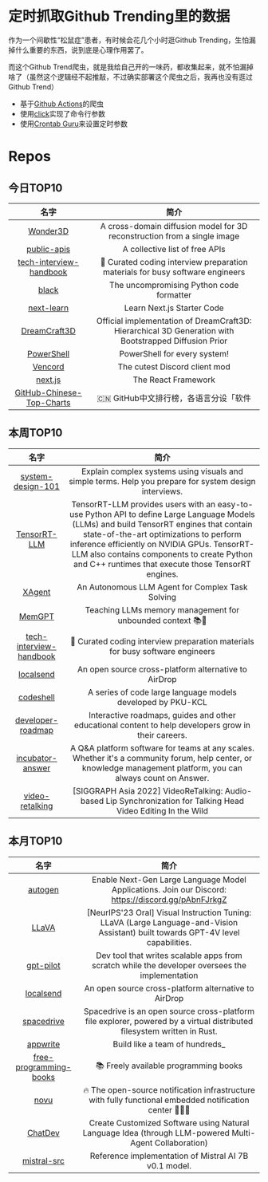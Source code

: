 # 定时抓取Github Trending里的数据

作为一个间歇性“松鼠症”患者，有时候会花几个小时逛Github Trending，生怕漏掉什么重要的东西，说到底是心理作用罢了。

而这个Github Trend爬虫，就是我给自己开的一味药，都收集起来，就不怕漏掉啥了（虽然这个逻辑经不起推敲，不过确实部署这个爬虫之后，我再也没有逛过Github Trend）

* 基于[Github Actions](https://docs.github.com/en/actions)的爬虫
* 使用[click](https://github.com/pallets/click)实现了命令行参数
* 使用[Crontab Guru](https://crontab.guru/)来设置定时参数

# Repos
## 今日TOP10 
<!-- START OF DAILY_TOP10_REPOS -->
| 名字 | 简介 |
| :----: | :----: |
| [Wonder3D](https://github.com/xxlong0/Wonder3D) | A cross-domain diffusion model for 3D reconstruction from a single image |
| [public-apis](https://github.com/public-apis/public-apis) | A collective list of free APIs |
| [tech-interview-handbook](https://github.com/yangshun/tech-interview-handbook) | 💯 Curated coding interview preparation materials for busy software engineers |
| [black](https://github.com/psf/black) | The uncompromising Python code formatter |
| [next-learn](https://github.com/vercel/next-learn) | Learn Next.js Starter Code |
| [DreamCraft3D](https://github.com/deepseek-ai/DreamCraft3D) | Official implementation of DreamCraft3D: Hierarchical 3D Generation with Bootstrapped Diffusion Prior |
| [PowerShell](https://github.com/PowerShell/PowerShell) | PowerShell for every system! |
| [Vencord](https://github.com/Vendicated/Vencord) | The cutest Discord client mod |
| [next.js](https://github.com/vercel/next.js) | The React Framework |
| [GitHub-Chinese-Top-Charts](https://github.com/GrowingGit/GitHub-Chinese-Top-Charts) | 🇨🇳 GitHub中文排行榜，各语言分设「软件 | 资料」榜单，精准定位中文好项目。各取所需，高效学习。 |
<!-- END OF DAILY_TOP10_REPOS -->

## 本周TOP10
<!-- START OF WEEKLY_TOP10_REPOS -->
| 名字 | 简介 |
| :----: | :----: |
| [system-design-101](https://github.com/ByteByteGoHq/system-design-101) | Explain complex systems using visuals and simple terms. Help you prepare for system design interviews. |
| [TensorRT-LLM](https://github.com/NVIDIA/TensorRT-LLM) | TensorRT-LLM provides users with an easy-to-use Python API to define Large Language Models (LLMs) and build TensorRT engines that contain state-of-the-art optimizations to perform inference efficiently on NVIDIA GPUs. TensorRT-LLM also contains components to create Python and C++ runtimes that execute those TensorRT engines. |
| [XAgent](https://github.com/OpenBMB/XAgent) | An Autonomous LLM Agent for Complex Task Solving |
| [MemGPT](https://github.com/cpacker/MemGPT) | Teaching LLMs memory management for unbounded context 📚🦙 |
| [tech-interview-handbook](https://github.com/yangshun/tech-interview-handbook) | 💯 Curated coding interview preparation materials for busy software engineers |
| [localsend](https://github.com/localsend/localsend) | An open source cross-platform alternative to AirDrop |
| [codeshell](https://github.com/WisdomShell/codeshell) | A series of code large language models developed by PKU-KCL |
| [developer-roadmap](https://github.com/kamranahmedse/developer-roadmap) | Interactive roadmaps, guides and other educational content to help developers grow in their careers. |
| [incubator-answer](https://github.com/apache/incubator-answer) | A Q&A platform software for teams at any scales. Whether it's a community forum, help center, or knowledge management platform, you can always count on Answer. |
| [video-retalking](https://github.com/OpenTalker/video-retalking) | [SIGGRAPH Asia 2022] VideoReTalking: Audio-based Lip Synchronization for Talking Head Video Editing In the Wild |
<!-- END OF WEEKLY_TOP10_REPOS -->

## 本月TOP10
<!-- START OF MONTHLY_TOP10_REPOS -->
| 名字 | 简介 |
| :----: | :----: |
| [autogen](https://github.com/microsoft/autogen) | Enable Next-Gen Large Language Model Applications. Join our Discord: https://discord.gg/pAbnFJrkgZ |
| [LLaVA](https://github.com/haotian-liu/LLaVA) | [NeurIPS'23 Oral] Visual Instruction Tuning: LLaVA (Large Language-and-Vision Assistant) built towards GPT-4V level capabilities. |
| [gpt-pilot](https://github.com/Pythagora-io/gpt-pilot) | Dev tool that writes scalable apps from scratch while the developer oversees the implementation |
| [localsend](https://github.com/localsend/localsend) | An open source cross-platform alternative to AirDrop |
| [spacedrive](https://github.com/spacedriveapp/spacedrive) | Spacedrive is an open source cross-platform file explorer, powered by a virtual distributed filesystem written in Rust. |
| [appwrite](https://github.com/appwrite/appwrite) | Build like a team of hundreds_ |
| [free-programming-books](https://github.com/EbookFoundation/free-programming-books) | 📚 Freely available programming books |
| [novu](https://github.com/novuhq/novu) | 🔥 The open-source notification infrastructure with fully functional embedded notification center 🚀🚀🚀 |
| [ChatDev](https://github.com/OpenBMB/ChatDev) | Create Customized Software using Natural Language Idea (through LLM-powered Multi-Agent Collaboration) |
| [mistral-src](https://github.com/mistralai/mistral-src) | Reference implementation of Mistral AI 7B v0.1 model. |
<!-- END OF MONTHLY_TOP10_REPOS -->
